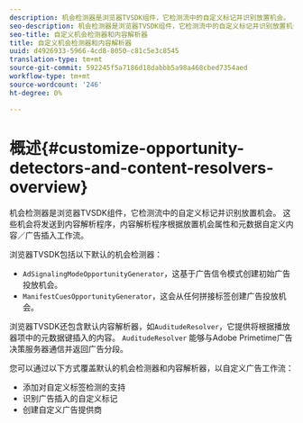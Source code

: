```yaml
---
description: 机会检测器是浏览器TVSDK组件，它检测流中的自定义标记并识别放置机会。 这些机会将发送到内容解析程序，内容解析程序根据放置机会属性和元数据自定义内容／广告插入工作流。
seo-description: 机会检测器是浏览器TVSDK组件，它检测流中的自定义标记并识别放置机会。 这些机会将发送到内容解析程序，内容解析程序根据放置机会属性和元数据自定义内容／广告插入工作流。
seo-title: 自定义机会检测器和内容解析器
title: 自定义机会检测器和内容解析器
uuid: d4926933-5966-4cd8-8050-c81c5e3c8545
translation-type: tm+mt
source-git-commit: 592245f5a7186d18dabbb5a98a468cbed7354aed
workflow-type: tm+mt
source-wordcount: '246'
ht-degree: 0%

---
```



# 概述{#customize-opportunity-detectors-and-content-resolvers-overview}

机会检测器是浏览器TVSDK组件，它检测流中的自定义标记并识别放置机会。 这些机会将发送到内容解析程序，内容解析程序根据放置机会属性和元数据自定义内容／广告插入工作流。

浏览器TVSDK包括以下默认的机会检测器：

* `AdSignalingModeOpportunityGenerator`，这基于广告信令模式创建初始广告投放机会。
* `ManifestCuesOpportunityGenerator`，这会从任何拼接标签创建广告投放机会。

浏览器TVSDK还包含默认内容解析器，如`AuditudeResolver`，它提供将根据播放器项中的元数据键插入的内容。 `AuditudeResolver` 能够与Adobe Primetime广告决策服务器通信并返回广告分段。

您可以通过以下方式覆盖默认的机会检测器和内容解析器，以自定义广告工作流：

* 添加对自定义标签检测的支持
* 识别广告插入的自定义标记
* 创建自定义广告提供商


